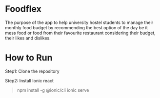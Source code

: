 # Foodflex
 The purpose of the app to help university hostel students to manage their monthly food budget by recommending the best option of the day
 be it mess food or food from their favourite restaurant  considering their budget, their likes and dislikes. 
 
 # How to Run
 Step1: Clone the repository
 
 
 Step2: Install Ionic react
 > npm install -g @ionic/cli
 > ionic serve
 
